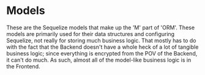 # Models

These are the Sequelize models that make up the 'M' part of 'ORM'. These models are primarily used for their data structures and configuring Sequelize, not really for storing much business logic. That mostly has to do with the fact that the Backend doesn't have a whole heck of a lot of tangible business logic; since everything is encrypted from the POV of the Backend, it can't do much. As such, almost all of the model-like business logic is in the Frontend.
